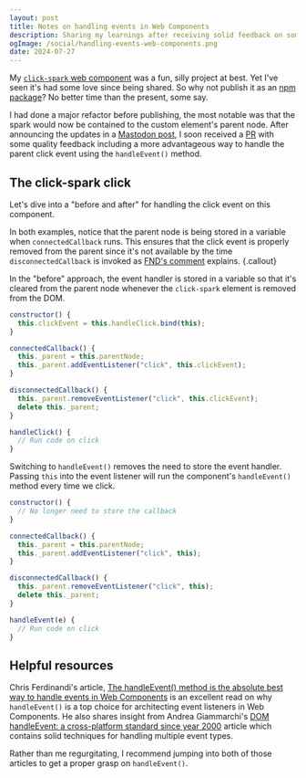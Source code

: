 ```yaml
---
layout: post
title: Notes on handling events in Web Components
description: Sharing my learnings after receiving solid feedback on some web component code.
ogImage: /social/handling-events-web-components.png
date: 2024-07-27
---
```


My [`click-spark` web component](/blog/click-spark/) was a fun, silly project at best. Yet I've seen it's had some love since being shared. So why not publish it as an [npm package](https://www.npmjs.com/package/click-spark)? No better time than the present, some say.

I had done a major refactor before publishing, the most notable was that the spark would now be contained to the custom element's parent node. After announcing the updates in a [Mastodon post](https://fosstodon.org/@hexagoncircle/112855152216537788), I soon received a [PR](https://github.com/hexagoncircle/click-spark/pull/7#discussion_r1693933865) with some quality feedback including a more advantageous way to handle the parent click event using the `handleEvent()` method.

## The click-spark click

Let's dive into a "before and after" for handling the click event on this component.

In both examples, notice that the parent node is being stored in a variable when `connectedCallback` runs. This ensures that the click event is properly removed from the parent since it's not available by the time `disconnectedCallback` is invoked as [FND's comment](https://github.com/hexagoncircle/click-spark/pull/7#discussion_r1693936577) explains.
{.callout}

In the "before" approach, the event handler is stored in a variable so that it's cleared from the parent node whenever the `click-spark` element is removed from the DOM.

```js
constructor() {
  this.clickEvent = this.handleClick.bind(this);
}

connectedCallback() {
  this._parent = this.parentNode;
  this._parent.addEventListener("click", this.clickEvent);
}

disconnectedCallback() {
  this._parent.removeEventListener("click", this.clickEvent);
  delete this._parent;
}

handleClick() {
  // Run code on click
}
```

Switching to `handleEvent()` removes the need to store the event handler. Passing `this` into the event listener will run the component's `handleEvent()` method every time we click.

```js
constructor() {
  // No longer need to store the callback
}

connectedCallback() {
  this._parent = this.parentNode;
  this._parent.addEventListener("click", this);
}

disconnectedCallback() {
  this._parent.removeEventListener("click", this);
  delete this._parent;
}

handleEvent(e) {
  // Run code on click
}
```

## Helpful resources

Chris Ferdinandi's article, [The handleEvent() method is the absolute best way to handle events in Web Components](https://gomakethings.com/the-handleevent-method-is-the-absolute-best-way-to-handle-events-in-web-components/) is an excellent read on why `handleEvent()` is a top choice for architecting event listeners in Web Components. He also shares insight from Andrea Giammarchi's [DOM handleEvent: a cross-platform standard since year 2000](https://webreflection.medium.com/dom-handleevent-a-cross-platform-standard-since-year-2000-5bf17287fd38) article which contains solid techniques for handling multiple event types.

Rather than me regurgitating, I recommend jumping into both of those articles to get a proper grasp on `handleEvent()`.
